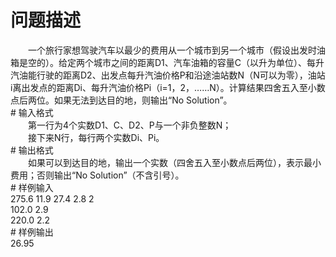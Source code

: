<div id="pcont1" style="margin-top:20px; display:block;">

# 问题描述

<div class="pdcont">　　一个旅行家想驾驶汽车以最少的费用从一个城市到另一个城市（假设出发时油箱是空的）。给定两个城市之间的距离D1、汽车油箱的容量C（以升为单位）、每升汽油能行驶的距离D2、出发点每升汽油价格P和沿途油站数N（N可以为零），油站i离出发点的距离Di、每升汽油价格Pi（i=1，2，……N）。计算结果四舍五入至小数点后两位。如果无法到达目的地，则输出“No Solution”。</div>
# 输入格式

<div class="pdcont">　　第一行为4个实数D1、C、D2、P与一个非负整数N；<br/>
　　接下来N行，每行两个实数Di、Pi。</div>
# 输出格式

<div class="pdcont">　　如果可以到达目的地，输出一个实数（四舍五入至小数点后两位），表示最小费用；否则输出“No Solution”（不含引号）。</div>
# 样例输入

<div class="pddata">275.6 11.9 27.4 2.8 2<br/>
102.0 2.9<br/>
220.0 2.2</div>
# 样例输出

<div class="pddata">26.95</div>

</div>